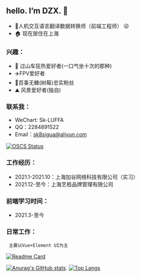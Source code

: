 ## hello. I’m DZX.  👋
 - 🙋人机交互语言翻译数据转换师（前端工程师） 😜
 - 🏠 现在居住在上海
### 兴趣：
 - 🎢 过山车狂热爱好者(一口气坐十次的那种)
 -  ✈️FPV爱好者 
 -  🥤百事无糖(树莓)忠实粉丝  
 -  ⛰️ 风景爱好者(独自)
### 联系我： 
 - WeChart: Sk-LUFFA
 - QQ：2284891522
 - Email：sk8sigua@aliyun.com


 [![OSCS Status](https://www.oscs1024.com/platform/badge/SK-Luffa/note.svg?size=small)](https://www.oscs1024.com/project/SK-Luffa/note?ref=badge_small)
<!--  ### 目前正在学习 react 争取本月底可以开始 TS 👀 -->
 
 
### 工作经历：
   * 2021.1-2021.10：上海加谷网络科技有限公司（实习）
   * 2021.12-至今：上海艺栢品牌管理有限公司
### 前端学习时间：
   * 2021.3-至今   
### 日常工作：
     主要以Vue+Element UI为主




[![Readme Card](https://github-readme-stats.vercel.app/api/pin/?username=SK-Luffa&repo=note&theme=dracula&show_icons=true&line_height=20&card_width=400px)](https://github.com/anuraghazra/github-readme-stats)

 [![Anurag's GitHub stats](https://github-readme-stats.vercel.app/api?username=SK-Luffa&theme=dark&show_icons=true&line_height=20&card_width=400px)](https://github.com/anuraghazra/github-readme-stats).
[![Top Langs](https://github-readme-stats.vercel.app/api/top-langs/?username=SK-Luffa&theme=dark&layout=compact&card_width=350px)](https://github.com/anuraghazra/github-readme-stats)

 
